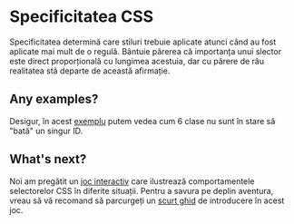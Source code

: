 # Specificitatea CSS

Specificitatea determină care stiluri trebuie aplicate atunci când au fost aplicate mai mult de o regulă. Bântuie părerea că importanța unui slector este direct proporțională cu lungimea acestuia, dar cu părere de rău realitatea stă departe de această afirmație.

## Any examples?

Desigur, în acest [exemplu](https://jsfiddle.net/gxep08g0/) putem vedea cum 6 clase nu sunt în stare să "bată" un singur ID.

## What's next?

Noi am pregătit un [joc interactiv](http://apps.vsart.me/csswar/) care ilustrează comportamentele selectorelor CSS în diferite situații. Pentru a savura pe deplin aventura, vreau să vă recomand să parcurgeți un [scurt ghid](http://apps.vsart.me/csswar/help.html) de introducere în acest joc.